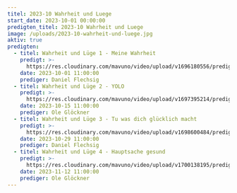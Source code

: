 ```yaml
---
titel: 2023-10 Wahrheit und Luege
start_date: 2023-10-01 00:00:00
predigten_titel: 2023-10 Wahrheit und Luege
image: /uploads/2023-10-wahrheit-und-luege.jpg
aktiv: true
predigten:
  - titel: Wahrheit und Lüge 1 - Meine Wahrheit
    predigt: >-
      https://res.cloudinary.com/mavuno/video/upload/v1696180556/predigten/2023-10%20Wahrheit%20und%20Luege/2023-10-01_GoDi_Mavuno_Berlin_-_Wahrheit_und_L%C3%BCge_1.mp3
    date: 2023-10-01 11:00:00
    prediger: Daniel Flechsig
  - titel: Wahrheit und Lüge 2 - YOLO
    predigt: >-
      https://res.cloudinary.com/mavuno/video/upload/v1697395214/predigten/2023-10%20Wahrheit%20und%20Luege/2023-10-15_GoDi_Mavuno_Berlin_-_2_Wahrheiten_2_-_YOLO.mp3
    date: 2023-10-15 11:00:00
    prediger: Ole Glöckner
  - titel: Wahrheit und Lüge 3 - Tu was dich glücklich macht
    predigt: >-
      https://res.cloudinary.com/mavuno/video/upload/v1698600484/predigten/2023-10%20Wahrheit%20und%20Luege/2023-10-29_GoDi_Mavuno_Berlin_-_2_Wahrheiten_und_1_Luege_3_-_Tu_was_dich_gl%C3%BCcklich_macht.mp3
    date: 2023-10-29 11:00:00
    prediger: Daniel Flechsig
  - titel: Wahrheit und Lüge 4 - Hauptsache gesund
    predigt: >-
      https://res.cloudinary.com/mavuno/video/upload/v1700138195/predigten/2023-10%20Wahrheit%20und%20Luege/2023-11-12_GoDi_Mavuno_Berlin_-_Wahrheit_und_L%C3%BCge_4_-_Hauptsache_gesund_1.mp3
    date: 2023-11-12 11:00:00
    prediger: Ole Glöckner
---
```

